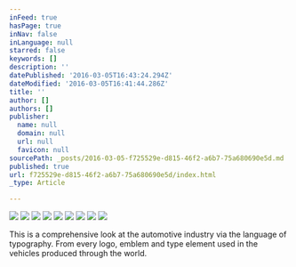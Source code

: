 ```yaml
---
inFeed: true
hasPage: true
inNav: false
inLanguage: null
starred: false
keywords: []
description: ''
datePublished: '2016-03-05T16:43:24.294Z'
dateModified: '2016-03-05T16:41:44.286Z'
title: ''
author: []
authors: []
publisher:
  name: null
  domain: null
  url: null
  favicon: null
sourcePath: _posts/2016-03-05-f725529e-d815-46f2-a6b7-75a680690e5d.md
published: true
url: f725529e-d815-46f2-a6b7-75a680690e5d/index.html
_type: Article

---
```

![](https://the-grid-user-content.s3-us-west-2.amazonaws.com/7c112735-146d-4f58-a8d7-659d47e6db81.jpg)
![](https://the-grid-user-content.s3-us-west-2.amazonaws.com/adaf2b7e-066d-42e3-9503-850a874dfc5a.png)
![](https://the-grid-user-content.s3-us-west-2.amazonaws.com/31462b3c-cbe7-414b-a1b7-b323357ddd83.png)
![](https://the-grid-user-content.s3-us-west-2.amazonaws.com/bc4b6017-28d3-4f0c-910c-964cf1326900.png)
![](https://the-grid-user-content.s3-us-west-2.amazonaws.com/e3de6d09-53bd-4af9-8328-3244480f8b7d.png)
![](https://the-grid-user-content.s3-us-west-2.amazonaws.com/eebbdee5-8ccd-49dc-8d04-d4a66a380c70.png)
![](https://the-grid-user-content.s3-us-west-2.amazonaws.com/ca476d4d-eb82-41dd-8f09-3486c8e3795c.png)
![](https://the-grid-user-content.s3-us-west-2.amazonaws.com/627ab08c-7c1d-4317-8f45-79c0d722de1c.png)
![](https://the-grid-user-content.s3-us-west-2.amazonaws.com/5355ce49-4135-415e-96fb-29ac0071b4c9.png)

This is a comprehensive look at the automotive industry via the language of typography. From every logo, emblem and type element used in the vehicles produced through the world.
